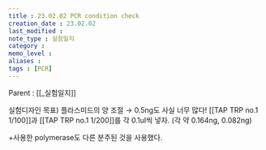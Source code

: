 ```yaml
---
title : 23.02.02 PCR condition check
creation_date : 23.02.02
last_modified :
note_type : 실험일지
category :
memo_level :
aliases : 
tags : [PCR]
---
```


Parent : [[_실험일지]]

실험디자인
목표) 플라스미드의 양 조절
→ 0.5ng도 사실 너무 많다!
[[TAP TRP no.1 1/100]]과 [[TAP TRP no.1 1/200]]를 각 0.1ul씩 넣자.
(각 약 0.164ng, 0.082ng)

+사용한 polymerase도 다른 분주된 것을 사용했다.